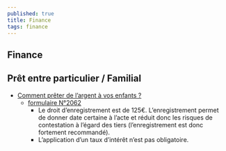 ```yaml
---
published: true
title: Finance
tags: finance
---
```

## Finance

## Prêt entre particulier / Familial
- [Comment prêter de l’argent à vos enfants ?](https://www.leblogpatrimoine.com/strategie/comment-preter-de-largent-a-vos-enfants-peut-on-fait-un-credit-sans-interet-a-ses-enfants.html)
	- [formulaire N°2062](https://www.impots.gouv.fr/portail/formulaire/2062/declaration-de-contrat-de-pret)
    	- Le droit d’enregistrement est de 125€. L’enregistrement permet de donner date certaine à l’acte et réduit donc les risques de contestation à l’égard des tiers (l’enregistrement est donc fortement recommandé).
        - L’application d’un taux d’intérêt n’est pas obligatoire.
        
        
